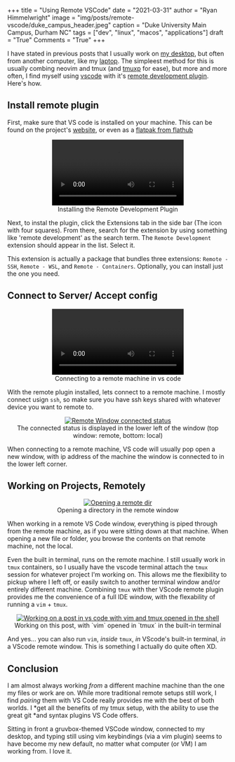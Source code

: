 +++
title   = "Using Remote VSCode"
date    = "2021-03-31"
author  = "Ryan Himmelwright"
image   = "img/posts/remote-vscode/duke_campus_header.jpeg"
caption = "Duke University Main Campus, Durham NC"
tags    = ["dev", "linux", "macos", "applications"]
draft   = "True"
Comments = "True"
+++

I have stated in previous posts that I usually work on [my
desktop](/post/selecting-charmeleons-upgrades/), but often from another
computer, like my [laptop](/post/m1-air-initial-thoughts/). The simpleest
method for this is usually combing neovim and tmux (and
[tmuxp](https://github.com/tmux-python/tmuxp) for ease), but more and more
often, I find myself using [vscode](https://code.visualstudio.com) with it's
[remote development
plugin](https://code.visualstudio.com/docs/remote/remote-overview). Here's
how.

<!--more-->

## Install remote plugin

First, make sure that VS code is installed on your machine. This can be found
on the project's [website](https://code.visualstudio.com), or even as a
[flatpak from
flathub](https://flathub.org/apps/details/com.visualstudio.code)

<center>
<video style="max-width:100%;" controls>
  <source src="/img/posts/remote-vscode/install_remote_vscode.mp4" type="video/mp4">
  <source src="movie.ogg" type="video/ogg">
Your browser does not support the video tag.
</video>
<div id="caption">Installing the Remote Development Plugin</id>
</center>

Next, to instal the plugin, click the Extensions tab in the side bar (The
icon with four squares). From there, search for the extension by using
something like 'remote development' as the search term. The `Remote
Development` extension should appear in the list. Select it.

This extension is actually a package that bundles three extensions: `Remote -
SSH`, `Remote - WSL`, and `Remote - Containers`. Optionally, you can install
just the one you need.


## Connect to Server/ Accept config

<center>
<video style="max-width:100%;" controls>
  <source src="/img/posts/remote-vscode/install_remote_vscode.mp4" type="video/mp4">
  <source src="movie.ogg" type="video/ogg">
Your browser does not support the video tag.
</video>
<div id="caption">Connecting to a remote machine in vs code</id>
</center>

With the remote plugin installed, lets connect to a remote machine. I mostly
connect usign `ssh`, so make sure you have ssh keys shared with whatever
device you want to remote to.

<center>
<a href="../../img/posts/remote-vscode/remote_window_status.png"><img alt="Remote Window connected status" src="../../img/posts/remote-vscode/remote_window_status.png" style="max-width: 100%;"/></a>
<div class="caption">The connected status is displayed in the lower left of the window (top window: remote, bottom: local)</div>
</center>

When connecting to a remote machine, VS code will usually pop open a new
window, with ip address of the machine the window is connected to in the
lower left corner.

## Working on Projects, Remotely

<center>
<a href="../../img/posts/remote-vscode/open_remote_dir.png"><img alt="Opening a remote dir" src="../../img/posts/remote-vscode/open_remote_dir.png" style="max-width: 100%;"/></a>
<div class="caption">Opening a directory in the remote window</div>
</center>

When working in a remote VS Code window, everything is piped through from the
remote machine, as if you were sitting down at that machine. When opening a new file or folder, you browse the contents on that remote machine, not the local.

Even the built in terminal, runs on the remote machine. I still usually work
in `tmux` containers, so I usually have the vscode terminal attach the `tmux`
session for whatever project I'm working on. This allows me the flexibility
to pickup where I left off, or easily switch to another terminal window
and/or entirely different machine. Combining `tmux` with ther VScode remote
plugin provides me the convenience of a full IDE window, with the flexability
of running a `vim` + `tmux`. 

<center>
<a href="../../img/posts/remote-vscode/working_remote_window.png"><img alt="Working on a post in vs code with vim and tmux opened in the shell" src="../../img/posts/remote-vscode/working_remote_window.png" style="max-width: 100%;"/></a>
<div class="caption">Working on this post, with `vim` opened in `tmux` in the built-in terminal</div>
</center>

And yes... you can also run `vim`, *inside* `tmux`, *in* VScode's built-in
terminal, *in* a VScode remote window. This is something I actually do quite
often XD.


## Conclusion

I am almost always working *from* a different machine machine than the one my
files or work are on. While more traditional remote setups still work, I find
*pairing* them with VS Code really provides me with the best of both worlds. I
*get all the benefits of my tmux setup, with the ability to use the great git
*and syntax plugins VS Code offers.


Sitting in front a gruvbox-themed VSCode window, connected to my desktop, and
typing still using vim keybindings (via a vim plugin) seems to have become my
new default, no matter what computer (or VM) I am working from. I love it.